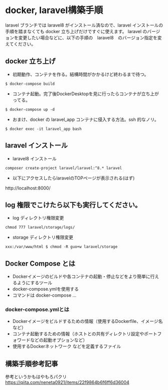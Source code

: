 # docker, laravel構築手順

laravel ブランチでは laravel8 がインストール済なので、laravel インストールの手順を踏まなくても docker 立ち上げだけですぐに使えます。
laravel のバージョンを変更したい場合などに、以下の手順の　laravel8　のバージョン指定を変えてください。

## docker 立ち上げ

- 初期動作、コンテナを作る。結構時間がかかるけど終わるまで待つ。

`$ docker-compose build`

- コンテナ起動。完了後DockerDesktopを見に行ったらコンテナが立ち上がってる。

`$ docker-compose up -d`

- おまけ、docker の laravel_app コンテナに侵入する方法。ssh 的なノリ。

`$ docker exec -it laravel_app bash`

## laravel インストール

- laravel8 インストール

`composer create-project laravel/laravel:^8.* laravel`

- 以下にアクセスしたらlaravelのTOPページが表示される(はず)

http://localhost:8000/

## log 権限でこけたら以下も実行してください。

- log ディレクトリ権限変更

`chmod 777 laravel/storage/logs/`

- storage ディレクトリ権限変更

`xxx:/var/www/html $ chmod -R guo+w laravel/storage`

## Docker Compose とは

- Dockerイメージのビルドや各コンテナの起動・停止などをより簡単に行えるようにするツール
- docker-compose.ymlを使用する
- コマンドは docker-compose ...

### docker-compose.ymlとは
- Dockerイメージをビルドするための情報（使用するDockerfile、イメージ名など）
- コンテナ起動するための情報（ホストとの共有ディレクトリ設定やポートフォワードなどの起動オプションなど）
- 使用するDockerネットワーク
などを定義するファイル

## 構築手順参考記事
参考というかもはやもろパクリ
https://qiita.com/neneta0921/items/22f9864b6f6ff6d36004
